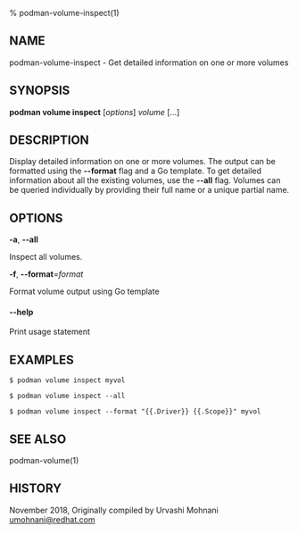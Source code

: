 % podman-volume-inspect(1)

## NAME
podman\-volume\-inspect - Get detailed information on one or more volumes

## SYNOPSIS
**podman volume inspect** [*options*] *volume* [...]

## DESCRIPTION

Display detailed information on one or more volumes. The output can be formatted using
the **--format** flag and a Go template. To get detailed information about all the
existing volumes, use the **--all** flag.
Volumes can be queried individually by providing their full name or a unique partial name.


## OPTIONS

**-a**, **--all**

Inspect all volumes.

**-f**, **--format**=*format*

Format volume output using Go template

#### **--help**

Print usage statement


## EXAMPLES

```
$ podman volume inspect myvol

$ podman volume inspect --all

$ podman volume inspect --format "{{.Driver}} {{.Scope}}" myvol
```

## SEE ALSO
podman-volume(1)

## HISTORY
November 2018, Originally compiled by Urvashi Mohnani <umohnani@redhat.com>
